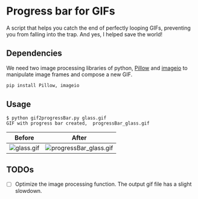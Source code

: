 # Progress bar for GIFs

A script that helps you catch the end of perfectly looping GIFs, preventing you from falling into the trap. And yes, I helped save the world!

## Dependencies

We need two image processing libraries of python, [Pillow](https://pillow.readthedocs.io/en/4.1.x/) and [imageio](http://imageio.readthedocs.io/en/latest/installation.html) to manipulate image frames and compose a new GIF.

```python
pip install Pillow, imageio
```

## Usage
```
$ python gif2progressBar.py glass.gif
GIF with progress bar created,  progressBar_glass.gif
```

| Before | After |
| --- | --- |
| ![glass.gif](https://github.com/ustundag/Progress-bar-for-GIFs/blob/master/glass.gif?raw=true) | ![progressBar_glass.gif](https://github.com/ustundag/Progress-bar-for-GIFs/blob/master/progressBar_glass.gif) |

## TODOs
- [ ] Optimize the image processing function. The output gif file has a slight slowdown.
